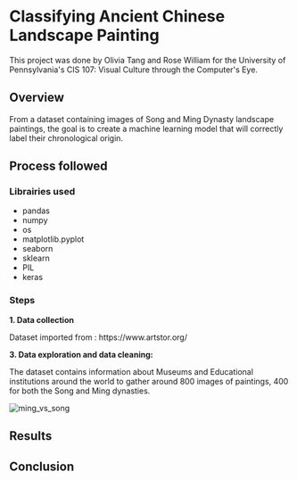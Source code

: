# Classifying Ancient Chinese Landscape Painting

This project was done by Olivia Tang and Rose William for the University of Pennsylvania's CIS 107: Visual Culture through the Computer's Eye. 


## Overview
From a dataset containing images of Song and Ming Dynasty landscape paintings, the goal is to create a machine learning model that will correctly label their chronological origin.

## Process followed

### Librairies used
* pandas
* numpy
* os
* matplotlib.pyplot
* seaborn
* sklearn
* PIL
* keras

### Steps
<b>1. Data collection</b>
<p>Dataset imported from : https://www.artstor.org/</p>


<b>3. Data exploration and data cleaning: </b>
<div>The dataset contains information about Museums and Educational institutions around the world to gather around 800 images of paintings, 400 for both the Song and Ming dynasties.</div>

  ![ming_vs_song](https://user-images.githubusercontent.com/78753719/155208873-76d55264-528a-4899-b0dd-684b0d2a0799.png)
  
<!-- * Ranking painters per number of paintings 
<div>On the 50 represented painters, the 3 painters with the most paintings in this dataset are Vincent Van Gogh, Edgar Degas and Pablo Picasso, all of them having more than 400 paintings. </div>

![](https://github.com/Camillelib/Art_Classifying_Project/blob/master/Media/3.%20Painters.png?raw=true)

* Nationalities of painters
<div>The dataset contains 17 different nationalities. French, Dutch and Spanish having the most paintings on this dataset. </div>

![](https://github.com/Camillelib/Art_Classifying_Project/blob/master/Media/2.%20Nationalities.png?raw=true)

* Genres of painters
<div>There are a lot of different genres in this dataset, some painters being associated to several genres.</div>
<div>E.g. Impressionism and Post-Impressionism</div>

![](https://github.com/Camillelib/Art_Classifying_Project/blob/master/Media/4.%20Genres%20before%20cleaning.png?raw=true)

<div>After cleaning the dataset and attributing unique genres to each painter, 16 genres represent all artists and paintings.</div>

![](https://github.com/Camillelib/Art_Classifying_Project/blob/master/Media/5.%20Genres%20after%20cleaning.png?raw=true)

<b> 4. Image transformation </b>
All the images were resized and converted to numpy arrays. The genres (impressionism, baroque) were also converted to numpy arrays.

![](https://github.com/Camillelib/Art_Classifying_Project/blob/master/Media/9.%20Resizing%20images.png?raw=true)

<b> 5. Model building </b>

* 1st model
A first model was built using only one random genre, Baroque, to test the keras library. The accuracy obtained was of 100% since the paintings could only be baroque.

![](https://github.com/Camillelib/Art_Classifying_Project/blob/master/Media/6.%20Model%201.png?raw=true)

* 2nd model
From the 1st model, a new model was built using all 16 genres with the same structure. However, the first results for this model were really low, with only 22% accuracy.

![](https://github.com/Camillelib/Art_Classifying_Project/blob/master/Media/7.%20Model%202.png?raw=true)

* Final model:
A few improvements were made for the final model:

  * Only the top 5 genres (per number of paintings) were selected, i.e. Impressionism, Renaissance, Post-Impressionism, Symbolism and Baroque
  
  ![](https://github.com/Camillelib/Art_Classifying_Project/blob/master/Media/8.%20Model%203.png?raw=true)
  
  * Some transformations were performed on training images and added to the set. They consist of 90 degree rotation, random horizontal and vertical flips, and random zoom on overall 1000+ images.
  
  ![](https://github.com/Camillelib/Art_Classifying_Project/blob/master/Media/9b.%20Transforming%20images.png?raw=true)
  
  * Finally, parameters from the keras.Sequential model were modified, including: adding layers, modifying parameters, and adding a validation split. 
  
![](https://github.com/Camillelib/Art_Classifying_Project/blob/master/Media/10.%20Model%203%20summary.png?raw=true) -->

## Results
<!-- The result of this last model were improved, with 57% accuracy rate. 

![](https://github.com/Camillelib/Art_Classifying_Project/blob/master/Media/11.%20Model%203%20results.png?raw=true)

![](https://github.com/Camillelib/Art_Classifying_Project/blob/master/Media/12.%20Model%203%20confusion%20matrix.png?raw=true)

<div>Test:</div>

[![Image](/Media/13.Youtube_video.png)](https://www.youtube.com/watch?v=RbJoAtRr6hY&feature=youtu.be) -->


## Conclusion
<!-- Learnings:
* How to work with images in data analysis
* How to build neural network for image classification

Future improvements:
* Add  images,  painters,  new genres
* Work on a new dataset where images are already classified per genre (and not painters)
* Test other machine learning models on this dataset -->

